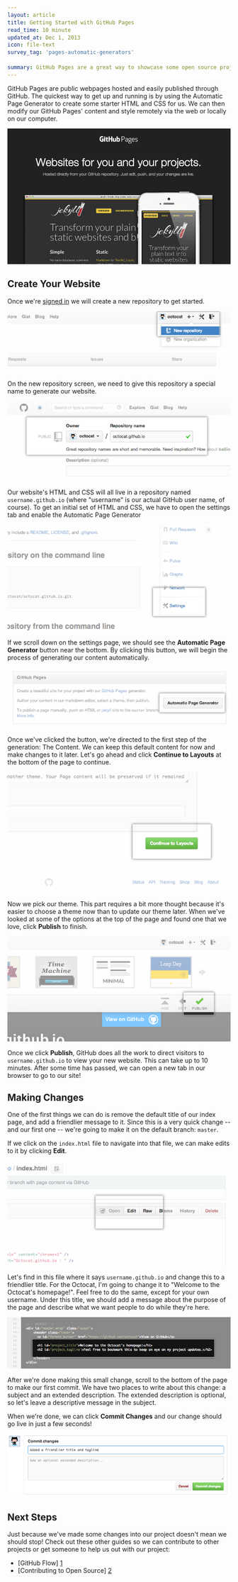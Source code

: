 ```yaml
---
layout: article
title: Getting Started with GitHub Pages
read_time: 10 minute
updated_at: Dec 1, 2013
icon: file-text
survey_tag: 'pages-automatic-generators'

summary: GitHub Pages are a great way to showcase some open source projects, host a blog, or even share your résumé. This guide will help get you started on creating your next website.
---
```


<a id="intro" title="Intro" class="toc-item"></a>
GitHub Pages are public webpages hosted and easily published through GitHub. The quickest way to get up and running is by using the Automatic Page Generator to create some starter HTML and CSS for us. We can then modify our GitHub Pages' content and style remotely via the web or locally on our computer.

![pages-home-page](pages-home-page.png)

<a id="setup" title="Create Your Website" class="toc-item"></a>

## Create Your Website

Once we're <a href="https://github.com/login" target="_blank">signed in</a> we will create a new repository to get started.

![new-repo-button](create-new-repo-button.png)

On the new repository screen, we need to give this repository a special name to generate our website.

![new-repo-screen](create-new-repo-screen.png)

Our website's HTML and CSS will all live in a repository named `username.github.io` (where "username" is our actual GitHub user name, of course). To get an initial set of HTML and CSS, we have to open the settings tab and enable the Automatic Page Generator

![settings-tab](settings-tab.png)

If we scroll down on the settings page, we should see the **Automatic Page Generator** button near the bottom. By clicking this button, we will begin the process of generating our content automatically.

![automatic-button](automatic-page-generator.png)

Once we've clicked the button, we're directed to the first step of the generation: The Content. We can keep this default content for now and make changes to it later. Let's go ahead and click **Continue to Layouts** at the bottom of the page to continue.

![continue-to-layout](continue-to-layout.png)

Now we pick our theme. This part requires a bit more thought because it's easier to choose a theme now than to update our theme later. When we've looked at some of the options at the top of the page and found one that we love, click **Publish** to finish.

![pick-your-poison](selection-of-layout-publish.png)

Once we click **Publish**, GitHub does all the work to direct visitors to `username.github.io` to view your new website. This can take up to 10 minutes. After some time has passed, we can open a new tab in our browser to go to our site!

<a id="changes" title="Making Changes" class="toc-item"></a>

## Making Changes

One of the first things we can do is remove the default title of our index page, and add a friendlier message to it. Since this is a very quick change -- and our first one -- we're going to make it on the default branch: `master`.

If we click on the `index.html` file to navigate into that file, we can make edits to it by clicking **Edit**.

![edit-page](edit-index-page.png)

Let's find in this file where it says `username.github.io` and change this to a friendlier title. For the Octocat, I'm going to change it to "Welcome to the Octocat's homepage!". Feel free to do the same, except for your own username. Under this title, we should add a message about the purpose of the page and describe what we want people to do while they're here.

![change-message](welcome-message.png)

After we're done making this small change, scroll to the bottom of the page to make our first commit. We have two places to write about this change: a subject and an extended description. The extended description is optional, so let's leave a descriptive message in the subject.

When we're done, we can click **Commit Changes** and our change should go live in just a few seconds!

![be-descriptive](commit-messages-matter.png)

<a id="next-steps" title="Next Steps" class="toc-item"></a>

## Next Steps

Just because we've made some changes into our project doesn't mean we should stop! Check out these other guides so we can contribute to other projects or get someone to help us out with our project:

- [GitHub Flow] [1]
- [Contributing to Open Source] [2]

[1]: /introduction/flow
[2]: /activities/contributing-to-open-source/
